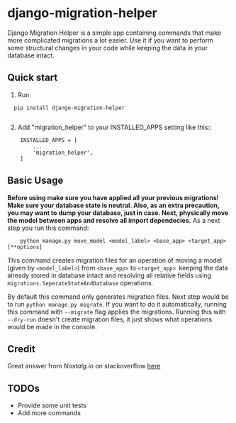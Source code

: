# django-migration-helper

Django Migration Helper is a simple app containing commands that
make more complicated migrations a lot easier. Use it if you want to
perform some structural changes in your code while keeping the data in your database intact.

## Quick start

1. Run 
```
  pip install django-migration-helper
  
```

2. Add "migration_helper" to your INSTALLED_APPS setting like this::
```
    INSTALLED_APPS = [
        ...
        'migration_helper',
    ]
```
## Basic Usage

**Before using make sure you have applied all your previous migrations! Make sure your 
database state is neutral. Also, as an extra precaution, you may want to dump your database, just in case.
Next, physically move the model between apps and resolve all import dependecies.**
As a next step you run this command:

```
    python manage.py move_model <model_label> <base_app> <target_app> [**options]
```

This command creates migration files for an operation of moving a model (given by `<model_label>`)
from `<base_app>` to `<target_app> `keeping the data already stored
in database intact and resolving all relative fields using
`migrations.SeperateStateAndDatabase` operations.


By default this command only generates migration files. Next step
would be to run `python manage.py migrate`.
If you want to do it automatically, running this command
with `--migrate` flag applies the migrations.
Running this with `--dry-run` doesn't create migration files,
it just shows what operations would be made in the console.

## Credit
Great answer from *Nostalg.io* on stackoverflow [here](http://stackoverflow.com/questions/30601107/move-models-between-django-1-8-apps-with-required-foreignkey-references)


## TODOs
- Provide some unit tests
- Add more commands
